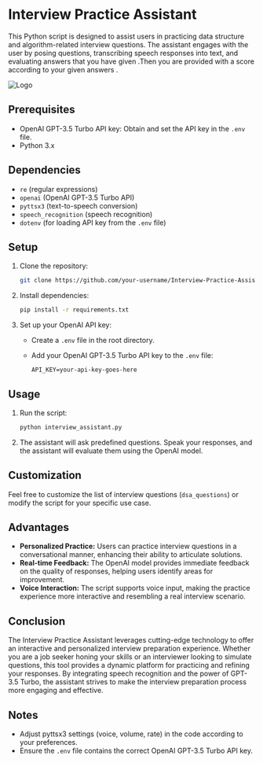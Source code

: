 # Interview Practice Assistant

This Python script is designed to assist users in practicing data structure and algorithm-related interview questions. The assistant engages with the user by posing questions, transcribing speech responses into text, and evaluating answers that you have given .Then you are provided with a score according to your given answers .

![Logo](https://assets-global.website-files.com/5d0cef7a72ca1b074065dfda/5fbb28398b0fcca170077fe3_Group.svg )

## Prerequisites

- OpenAI GPT-3.5 Turbo API key: Obtain and set the API key in the `.env` file.
- Python 3.x

## Dependencies

- `re` (regular expressions)
- `openai` (OpenAI GPT-3.5 Turbo API)
- `pyttsx3` (text-to-speech conversion)
- `speech_recognition` (speech recognition)
- `dotenv` (for loading API key from the `.env` file)

## Setup

1. Clone the repository:
    ```bash
    git clone https://github.com/your-username/Interview-Practice-Assistant.git
    ```
2. Install dependencies:
    ```bash
    pip install -r requirements.txt
    ```
3. Set up your OpenAI API key:
    - Create a `.env` file in the root directory.
    - Add your OpenAI GPT-3.5 Turbo API key to the `.env` file:

        ```
        API_KEY=your-api-key-goes-here
        ```

## Usage

1. Run the script:

    ```bash
    python interview_assistant.py
    ```

2. The assistant will ask predefined questions. Speak your responses, and the assistant will evaluate them using the OpenAI model.

## Customization

Feel free to customize the list of interview questions (`dsa_questions`) or modify the script for your specific use case.

## Advantages

- **Personalized Practice:** Users can practice interview questions in a conversational manner, enhancing their ability to articulate solutions.
- **Real-time Feedback:** The OpenAI model provides immediate feedback on the quality of responses, helping users identify areas for improvement.
- **Voice Interaction:** The script supports voice input, making the practice experience more interactive and resembling a real interview scenario.

## Conclusion

The Interview Practice Assistant leverages cutting-edge technology to offer an interactive and personalized interview preparation experience. Whether you are a job seeker honing your skills or an interviewer looking to simulate questions, this tool provides a dynamic platform for practicing and refining your responses. By integrating speech recognition and the power of GPT-3.5 Turbo, the assistant strives to make the interview preparation process more engaging and effective.

## Notes

- Adjust pyttsx3 settings (voice, volume, rate) in the code according to your preferences.
- Ensure the `.env` file contains the correct OpenAI GPT-3.5 Turbo API key.


